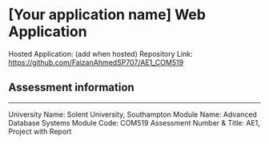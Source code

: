 <!--- Need to add what the name of your application will be down below in the first heading> --->
# \[Your application name\] Web Application
Hosted Application: (add when hosted)
Repository Link: https://github.com/FaizanAhmedSP707/AE1_COM519 <!--- This may need updating!--->


## Assessment information
-------------------------
University Name: Solent University, Southampton
Module Name: Advanced Database Systems
Module Code: COM519
Assessment Number & Title: AE1, Project with Report